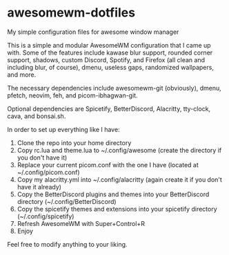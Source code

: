 # awesomewm-dotfiles
My simple configuration files for awesome window manager


This is a simple and modular AwesomeWM configuration that I came up with. Some of the features include kawase blur support, rounded corner support, shadows, custom Discord, Spotify, and Firefox (all clean and including blur, of course), dmenu, useless gaps, randomized wallpapers, and more. 

The necessary dependencies include awesomewm-git (obviously), dmenu, pfetch, neovim, feh, and picom-ibhagwan-git.

Optional dependencies are Spicetify, BetterDiscord, Alacritty, tty-clock, cava, and bonsai.sh.

In order to set up everything like I have:
1. Clone the repo into your home directory
2. Copy rc.lua and theme.lua to ~/.config/awesome (create the directory if you don't have it)
3. Replace your current picom.conf with the one I have (located at ~/.config/picom.conf)
4. Copy my alacritty.yml into ~/.config/alacritty (again create it if you don't have it already)
5. Copy the BetterDiscord plugins and themes into your BetterDiscord directory (~/.config/BetterDiscord)
6. Copy the spicetify themes and extensions into your spicetify directory (~/.config/spicetify)
7. Refresh AwesomeWM with Super+Control+R
8. Enjoy

Feel free to modify anything to your liking.
